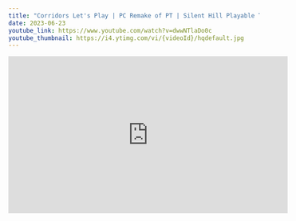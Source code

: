 ```yaml
---
title: "Corridors Let's Play | PC Remake of PT | Silent Hill Playable Teaser"
date: 2023-06-23
youtube_link: https://www.youtube.com/watch?v=dwwNTlaDo0c
youtube_thumbnail: https://i4.ytimg.com/vi/{videoId}/hqdefault.jpg
---
```

<iframe width="560" height="315" src="https://www.youtube.com/embed/dwwNTlaDo0c" title="Corridors Let's Play | PC Remake of PT | Silent Hill Playable Teaser" frameborder="0" allow="accelerometer; autoplay; clipboard-write; encrypted-media; gyroscope; picture-in-picture; web-share" allowfullscreen></iframe>
